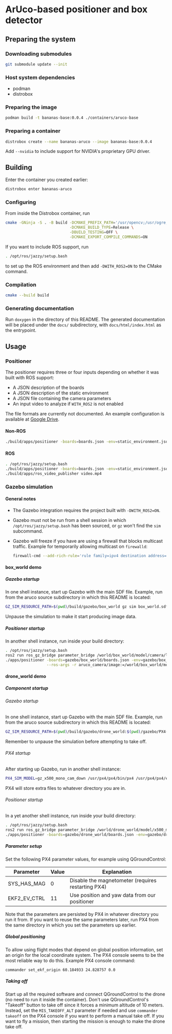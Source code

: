 # ArUco-based positioner and box detector

## Preparing the system

### Downloading submodules

``` sh
git submodule update --init
```

### Host system dependencies

- podman
- distrobox

### Preparing the image

``` sh
podman build -t bananas-base:0.0.4 ./containers/aruco-base
```

### Preparing a container

``` sh
distrobox create --name bananas-aruco --image bananas-base:0.0.4
```

Add `--nvidia` to include support for NVIDIA's proprietary GPU driver.

## Building

Enter the container you created earlier:

``` sh
distrobox enter bananas-aruco
```

### Configuring

From inside the Distrobox container, run

``` sh
cmake -GNinja -S . -B build -DCMAKE_PREFIX_PATH='/usr/opencv;/usr/ogre;/usr/cv_bridge;/usr/mavlink' \
                            -DCMAKE_BUILD_TYPE=Release \
                            -DBUILD_TESTING=OFF \
                            -DCMAKE_EXPORT_COMPILE_COMMANDS=ON
```

If you want to include ROS support, run

``` sh
. /opt/ros/jazzy/setup.bash
```

to set up the ROS environment and then add `-DWITH_ROS2=ON` to the CMake command.

### Compilation

``` sh
cmake --build build
```

### Generating documentation

Run `doxygen` in the directory of this README. The generated documentation will
be placed under the `docs/` subdirectory, with `docs/html/index.html` as the
entrypoint.

## Usage

### Positioner

The positioner requires three or four inputs depending on whether it was built
with ROS support:

- A JSON description of the boards
- A JSON description of the static environment
- A JSON file containing the camera parameters
- An input video to analyze if `WITH_ROS2` is not enabled

The file formats are currently not documented. An example configuration is
available at [Google
Drive](https://drive.google.com/drive/folders/1jW_gUaRNqzDQmUnwXLOY9ooAgiT-EK1z?usp=drive_link).

#### Non-ROS

``` sh
./build/apps/positioner -boards=boards.json -env=static_environment.json -camera=camera.json video.mp4
```

#### ROS

``` sh
. /opt/ros/jazzy/setup.bash
./build/apps/positioner -boards=boards.json -env=static_environment.json -camera=camera.json &
./build/apps/ros_video_publisher video.mp4
```

### Gazebo simulation

#### General notes

- The Gazebo integration requires the project built with `-DWITH_ROS2=ON`.
- Gazebo must not be run from a shell session in which
  `/opt/ros/jazzy/setup.bash` has been sourced, or `gz` won't find the `sim`
  subcommand.
- Gazebo will freeze if you have are using a firewall that blocks multicast
  traffic. Example for temporarily allowing multicast on `firewalld`:

  ``` sh
  firewall-cmd --add-rich-rule='rule family=ipv4 destination address="224.0.0.0/4" accept'
  ```

#### box_world demo

##### Gazebo startup

In one shell instance, start up Gazebo with the main SDF file. Example, run from
the aruco source subdirectory in which this README is located:

``` sh
GZ_SIM_RESOURCE_PATH=$(pwd)/build/gazebo/box_world gz sim box_world.sdf
```

Unpause the simulation to make it start producing image data.

##### Positioner startup

In another shell instance, run inside your build directory:

``` sh
. /opt/ros/jazzy/setup.bash
ros2 run ros_gz_bridge parameter_bridge /world/box_world/model/camera/link/link/sensor/sensor/image@sensor_msgs/msg/Image[gz.msgs.Image &
./apps/positioner -boards=gazebo/box_world/boards.json -env=gazebo/box_world/static_environment.json -camera=gazebo/box_world/camera.json \
                  --ros-args -r aruco_camera/image:=/world/box_world/model/camera/link/link/sensor/sensor/image --
```

#### drone_world demo

##### Component startup

###### Gazebo startup 

In one shell instance, start up Gazebo with the main SDF file. Example, run from
the aruco source subdirectory in which this README is located:

``` sh
GZ_SIM_RESOURCE_PATH=$(pwd)/build/gazebo/drone_world:$(pwd)/gazebo/PX4-gazebo-models/models gz sim drone_world.sdf
```

Remember to unpause the simulation before attempting to take off.

###### PX4 startup

After starting up Gazebo, run in another shell instance:

``` sh
PX4_SIM_MODEL=gz_x500_mono_cam_down /usr/px4/px4/bin/px4 /usr/px4/px4/etc
```

PX4 will store extra files to whatever directory you are in.

###### Positioner startup

In a yet another shell instance, run inside your build directory:

``` sh
. /opt/ros/jazzy/setup.bash
ros2 run ros_gz_bridge parameter_bridge /world/drone_world/model/x500_mono_cam_down_0/link/camera_link/sensor/imager/image@sensor_msgs/msg/Image[gz.msgs.Image &
./apps/positioner -boards=gazebo/drone_world/boards.json -env=gazebo/drone_world/static_environment.json -camera=gazebo/drone_world/camera.json -mavlink=udpin://0.0.0.0:14540 --ros-args -r aruco_camera/image:=/world/drone_world/model/x500_mono_cam_down_0/link/camera_link/sensor/imager/image --
```

##### Parameter setup

Set the following PX4 parameter values, for example using QGroundControl:

| Parameter | Value | Explanation |
| --------- | ----- | ----------- |
| SYS_HAS_MAG | 0 | Disable the magnetometer (requires restarting PX4) |
| EKF2_EV_CTRL | 11 | Use position and yaw data from our positioner |

Note that the parameters are persisted by PX4 in whatever directory you run it
from. If you want to reuse the same parameters later, run PX4 from the same
directory in which you set the parameters up earlier.

##### Global positioning

To allow using flight modes that depend on global position information, set an
origin for the local coordinate system. The PX4 console seems to be the most
reliable way to do this. Example PX4 console command:

```
commander set_ekf_origin 60.184933 24.828757 0.0
```

##### Taking off

Start up all the required software and connect QGroundControl to the drone (no
need to run it inside the container). Don't use QGroundControl's "Takeoff"
button to take off since it forces a minimum altitude of 10 meters. Instead, set
the `MIS_TAKEOFF_ALT` parameter if needed and use `commander takeoff` on the PX4
console if you want to perform a manual take off. If you want to fly a mission,
then starting the mission is enough to make the drone take off.
